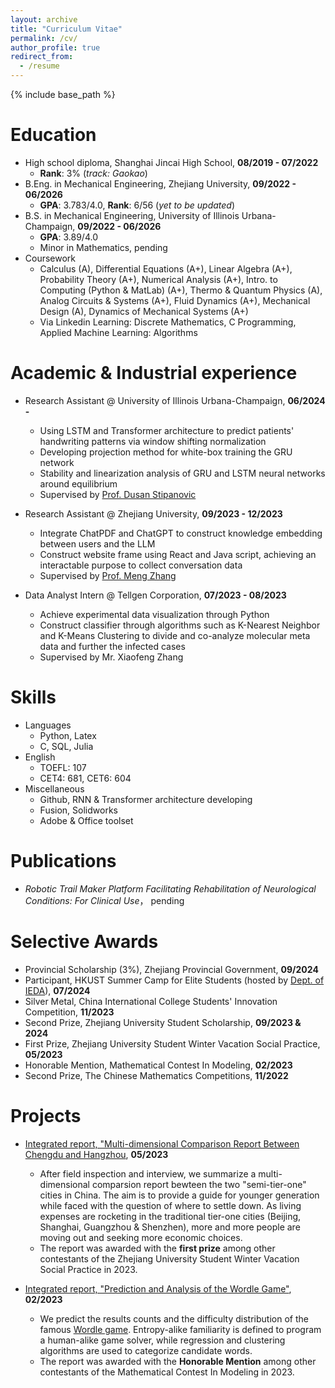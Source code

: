 ```yaml
---
layout: archive
title: "Curriculum Vitae"
permalink: /cv/
author_profile: true
redirect_from:
  - /resume
---
```


{% include base_path %}

Education
======
* High school diploma, Shanghai Jincai High School, **08/2019 - 07/2022**
  * **Rank**: 3% (*track: Gaokao*)
* B.Eng. in Mechanical Engineering, Zhejiang University, **09/2022 - 06/2026**
  * **GPA**: 3.783/4.0, **Rank**: 6/56 (*yet to be updated*)
* B.S. in Mechanical Engineering, University of Illinois Urbana-Champaign, **09/2022 - 06/2026**
  * **GPA**: 3.89/4.0
  * Minor in Mathematics, pending
* Coursework
  * Calculus (A), Differential Equations (A+), Linear Algebra (A+), Probability Theory (A+), Numerical Analysis (A+), Intro. to Computing (Python & MatLab) (A+), Thermo & Quantum Physics (A), Analog Circuits & Systems (A+), Fluid Dynamics (A+), Mechanical Design (A), Dynamics of Mechanical Systems (A+)
  * Via Linkedin Learning: Discrete Mathematics, C Programming, Applied Machine Learning: Algorithms 

Academic & Industrial experience
======
* Research Assistant @ University of Illinois Urbana-Champaign, **06/2024 -** 
  * Using LSTM and Transformer architecture to predict patients' handwriting patterns via window shifting normalization
  * Developing projection method for white-box training the GRU network
  * Stability and linearization analysis of GRU and LSTM neural networks around equilibrium
  * Supervised by [Prof. Dusan Stipanovic](https://ise.illinois.edu/directory/profile/dusan)

* Research Assistant @ Zhejiang University, **09/2023 - 12/2023**
  * Integrate ChatPDF and ChatGPT to construct knowledge embedding between users and the LLM
  * Construct website frame using React and Java script, achieving an interactable purpose to collect conversation data
  * Supervised by [Prof. Meng Zhang](https://zjui.intl.zju.edu.cn/en/node/1651)

* Data Analyst Intern @ Tellgen Corporation, **07/2023 - 08/2023**
  * Achieve experimental data visualization through Python
  * Construct classifier through algorithms such as K-Nearest Neighbor and K-Means Clustering to divide and co-analyze molecular meta data and further the infected cases
  * Supervised by Mr. Xiaofeng Zhang
  
Skills
======
* Languages
  * Python, Latex
  * C, SQL, Julia
* English 
  * TOEFL: 107
  * CET4: 681, CET6: 604
* Miscellaneous
  * Github, RNN & Transformer architecture developing
  * Fusion, Solidworks
  * Adobe & Office toolset

Publications
======
* *Robotic Trail Maker Platform Facilitating Rehabilitation of Neurological Conditions: For Clinical Use*， pending
 
Selective Awards
======
* Provincial Scholarship (3%), Zhejiang Provincial Government, **09/2024**
* Participant, HKUST Summer Camp for Elite Students (hosted by [Dept. of IEDA](https://ieda.ust.hk/eng/index.php)), **07/2024**
* Silver Metal, China International College Students' Innovation Competition, **11/2023**
* Second Prize, Zhejiang University Student Scholarship, **09/2023 & 2024**
* First Prize, Zhejiang University Student Winter Vacation Social Practice, **05/2023**
* Honorable Mention, Mathematical Contest In Modeling, **02/2023**
* Second Prize, The Chinese Mathematics Competitions, **11/2022**
  
Projects
======
* [Integrated report, "Multi-dimensional Comparison Report Between Chengdu and Hangzhou](https://dyxia1241.github.io/files/Report_Chengdu%26Hangzhou.pdf), **05/2023**
  * After field inspection and interview, we summarize a multi-dimensional comparsion report bewteen the two "semi-tier-one" cities in China. The aim is to provide a guide for younger generation while faced with the question of where to settle down. As living expenses are rocketing in the traditional tier-one cities (Beijing, Shanghai, Guangzhou & Shenzhen), more and more people are moving out and seeking more economic choices.
  * The report was awarded with the **first prize** among other contestants of the Zhejiang University Student Winter Vacation Social Practice in 2023.
 
* [Integrated report, "Prediction and Analysis of the Wordle Game"](https://dyxia1241.github.io/files/Wordle%20Game%20Prediction.pdf), **02/2023**
  * We predict the results counts and the difficulty distribution of the famous [Wordle game](https://www.nytimes.com/games/wordle/index.html). Entropy-alike familiarity is defined to program a human-alike game solver, while regression and clustering algorithms are used to categorize candidate words.
  * The report was awarded with the **Honorable Mention** among other contestants of the Mathematical Contest In Modeling in 2023.
